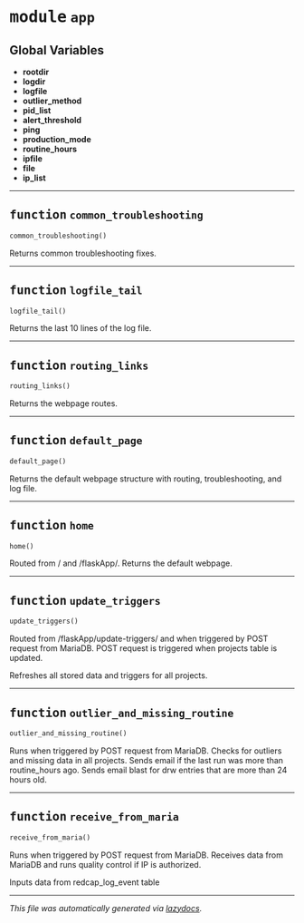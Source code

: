 <!-- markdownlint-disable -->

# <kbd>module</kbd> `app`




**Global Variables**
---------------
- **rootdir**
- **logdir**
- **logfile**
- **outlier_method**
- **pid_list**
- **alert_threshold**
- **ping**
- **production_mode**
- **routine_hours**
- **ipfile**
- **file**
- **ip_list**

---

## <kbd>function</kbd> `common_troubleshooting`

```python
common_troubleshooting()
```

Returns common troubleshooting fixes. 


---

## <kbd>function</kbd> `logfile_tail`

```python
logfile_tail()
```

Returns the last 10 lines of the log file. 


---

## <kbd>function</kbd> `routing_links`

```python
routing_links()
```

Returns the webpage routes. 


---

## <kbd>function</kbd> `default_page`

```python
default_page()
```

Returns the default webpage structure with routing, troubleshooting, and log file. 


---

## <kbd>function</kbd> `home`

```python
home()
```

Routed from / and /flaskApp/. Returns the default webpage.  


---

## <kbd>function</kbd> `update_triggers`

```python
update_triggers()
```

Routed from /flaskApp/update-triggers/ and when triggered by POST request from MariaDB. POST request is triggered when projects table is updated. 

Refreshes all stored data and triggers for all projects. 


---

## <kbd>function</kbd> `outlier_and_missing_routine`

```python
outlier_and_missing_routine()
```

Runs when triggered by POST request from MariaDB. Checks for outliers and missing data in all projects. Sends email if the last run was more than routine_hours ago. Sends email blast for drw entries that are more than 24 hours old. 


---

## <kbd>function</kbd> `receive_from_maria`

```python
receive_from_maria()
```

Runs when triggered by POST request from MariaDB.  Receives data from MariaDB and runs quality control if IP is authorized. 

Inputs data from redcap_log_event table 




---

_This file was automatically generated via [lazydocs](https://github.com/ml-tooling/lazydocs)._
